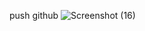push github
![Screenshot (16)](https://github.com/user-attachments/assets/e14bff23-65b1-4b80-bc89-757e1826ab08)
